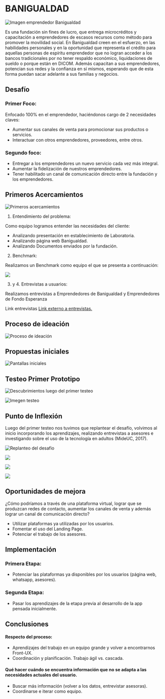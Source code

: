 # BANIGUALDAD

![Imagen emprendedor Banigualdad](https://i.imgur.com/7uFqRol.jpg)

Es una fundación sin fines de lucro, que entrega microcréditos y capacitación a emprendedores de escasos recursos como método para promover la movilidad social.
En Banigualdad creen en el esfuerzo, en las habilidades personales y en la oportunidad que representa el crédito para aquellas personas de espíritu emprendedor que no logran acceder a los bancos tradicionales por no tener respaldo económico, liquidaciones de sueldo o porque están en DICOM. Además capacitan a sus emprendedores, potencian sus redes y la confianza en sí mismos, esperando que de esta forma puedan sacar adelante a sus familias y negocios.

## Desafío

### Primer Foco:

Enfocado 100% en el emprendedor, haciéndonos cargo de 2 necesidades claves: 

* Aumentar sus canales de venta para promocionar sus productos o servicios.
* Interactuar con otros emprendedores, proveedores, entre otros.

### Segundo foco:

* Entregar a los emprendedores un nuevo servicio cada vez más integral. 
* Aumentar la fidelización de nuestros emprendedores.
* Tener habilitado un canal de comunicación directo entre la fundación y los emprendedores.

## Primeros Acercamientos

![Primeros acercamientos](https://i.imgur.com/pDRM2Tf.png)

1. Entendimiento del problema:

Como equipo logramos entender las necesidades del cliente:
* Analizando presentación en establecimiento de Laboratoria.
* Analizando página web Banigualdad.
* Analizando Documentos enviados por la fundación.

2. Benchmark:

Realizamos un Benchmark como equipo el que se presenta a continuación:

![](https://i.imgur.com/d70Mfhs.png)

3. y 4. Entrevistas a usuarios:

Realizamos entrevistas a Emprendedores de Banigualdad y Emprendedores de Fondo Esperanza

Link entrevistas [Link externo a entrevistas.](https://drive.google.com/drive/u/0/folders/15tBLajw-1ZvI-tkyGUHXwUa2nTPFEE8Z)


## Proceso de ideación 

![Proceso de ideación](https://i.imgur.com/HNtylTl.png)


## Propuestas iniciales

![Pantallas iniciales](https://i.imgur.com/PgWrIme.png)


## Testeo Primer Prototipo

![Descubrimientos luego del primer testeo](https://i.imgur.com/vBWudKu.png)

![Imegen testeo](https://i.imgur.com/LvdoJ2g.jpg)



## Punto de Inflexión 

Luego del primer testeo nos tuvimos que replantear el desafío, volvimos al inicio incorporando los aprendizajes, realizando entrevistas a asesores e investigando sobre el uso de la tecnología en adultos (MideUC, 2017).

![Replanteo del desafio](https://i.imgur.com/019QN3t.png)


![](https://i.imgur.com/TRexnp5.png)

![](https://i.imgur.com/Lpt5H6M.png)

![](https://i.imgur.com/fdZcVNf.png)



## Oportunidades de mejora

¿Cómo podríamos a través de una plataforma virtual, lograr que se produzcan redes de contacto, aumentar los canales de venta y además lograr un canal de comunicación directo?

* Utilizar plataformas ya utilizadas por los usuarios.
* Fomentar el uso del Landing Page.
* Potenciar el trabajo de los asesores.


## Implementación

### Primera Etapa:

* Potenciar las plataformas ya disponibles por los usuarios (página web, whatsapp, asesores).

### Segunda Etapa:

* Pasar los aprendizajes de la etapa previa al desarrollo de la app pensada inicialmente.

## Conclusiones

#### Respecto del proceso:
* Aprendizajes del trabajo en un equipo grande y volver a encontrarnos Front-UX.
* Coordinación y planificación. Trabajo ágil vs. cascada.

#### Qué hacer cuándo se encuentra información que no se adapta a las necesidades actuales del usuario.
* Buscar más información (volver a los datos, entrevistar asesoras).
* Coordinarse e iterar como equipo.

